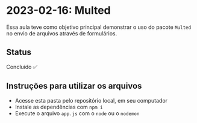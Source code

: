 # 2023-02-16: Multed

Essa aula teve como objetivo principal demonstrar o uso do pacote `Multed` no envio de arquivos através de formulários.

## Status

Concluído ✅

## Instruções para utilizar os arquivos

 - Acesse esta pasta pelo repositório local, em seu computador
 - Instale as dependências com `npm i`
 - Execute o arquivo `app.js` com o `node` ou o `nodemon`